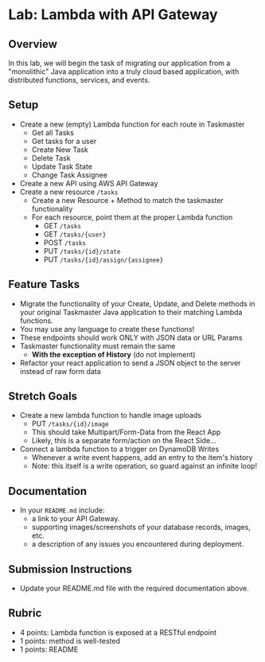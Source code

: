 # Lab: Lambda with API Gateway

## Overview

In this lab, we will begin the task of migrating our application from a "monolithic" Java application into a truly cloud based application, with distributed functions, services, and events.


## Setup

* Create a new (empty) Lambda function for each route in Taskmaster
  * Get all Tasks
  * Get tasks for a user
  * Create New Task
  * Delete Task
  * Update Task State
  * Change Task Assignee
* Create a new API using AWS API Gateway
* Create a new resource `/tasks`
  * Create a new Resource + Method to match the taskmaster functionality
  * For each resource, point them at the proper Lambda function
    * GET `/tasks`
    * GET `/tasks/{user}`
    * POST `/tasks`
    * PUT `/tasks/{id}/state`
    * PUT `/tasks/{id}/assign/{assignee}`
    
## Feature Tasks

* Migrate the functionality of your Create, Update, and Delete methods in your original Taskmaster Java application to their matching Lambda functions.
* You may use any language to create these functions!
* These endpoints should work ONLY with JSON data or URL Params
* Taskmaster functionality must remain the same
  * **With the exception of History** (do not implement)
* Refactor your react application to send a JSON object to the server instead of raw form data

## Stretch Goals

* Create a new lambda function to handle image uploads
  * PUT `/tasks/{id}/image`
  * This should take Multipart/Form-Data from the React App
  * Likely, this is a separate form/action on the React Side...
* Connect a lambda function to a trigger on DynamoDB Writes
  * Whenever a write event happens, add an entry to the item's history 
  * Note: this itself is a write operation, so guard against an infinite loop!

## Documentation
* In your `README.md` include:
  * a link to your API Gateway.
  * supporting images/screenshots of your database records, images, etc.
  * a description of any issues you encountered during deployment.

## Submission Instructions

* Update your README.md file with the required documentation above.

## Rubric
- 4 points: Lambda function is exposed at a RESTful endpoint
- 1 points: method is well-tested
- 1 points: README

